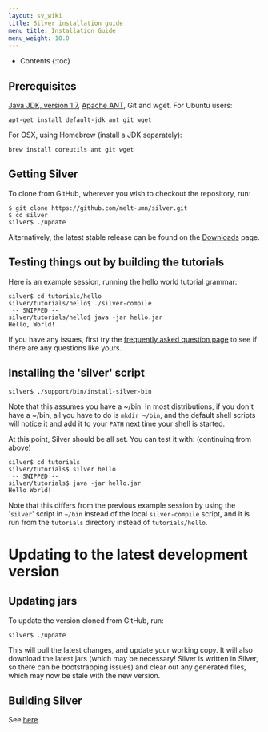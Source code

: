 ```yaml
---
layout: sv_wiki
title: Silver installation guide
menu_title: Installation Guide
menu_weight: 10.0
---
```


* Contents
{:toc}

## Prerequisites

[Java JDK, version 1.7](http://www.oracle.com/technetwork/java/javase/downloads/index.html), [Apache ANT](http://ant.apache.org/bindownload.cgi), Git and wget. For Ubuntu users:

```
apt-get install default-jdk ant git wget
```

For OSX, using Homebrew (install a JDK separately):

```
brew install coreutils ant git wget
```

## Getting Silver

To clone from GitHub,
wherever you wish to checkout the repository, run:

```
$ git clone https://github.com/melt-umn/silver.git
$ cd silver
silver$ ./update
```

Alternatively, the latest stable release can be found on the [Downloads](/downloads/) page.

## Testing things out by building the tutorials

Here is an example session, running the hello world tutorial grammar:

```
silver$ cd tutorials/hello
silver/tutorials/hello$ ./silver-compile
 -- SNIPPED --
silver/tutorials/hello$ java -jar hello.jar
Hello, World!
```

If you have any issues, first try the [frequently asked question page](/silver/faq/) to see if there are any questions like yours.

## Installing the 'silver' script

```
silver$ ./support/bin/install-silver-bin
```

Note that this assumes you have a ~/bin. In most distributions, if you
don't have a ~/bin, all you have to do is `mkdir ~/bin`, and the
default shell scripts will notice it and add it to your `PATH` next
time your shell is started. 

At this point, Silver should be all set. You can test it with: (continuing from above)

```
silver$ cd tutorials
silver/tutorials$ silver hello
 -- SNIPPED --
silver/tutorials$ java -jar hello.jar
Hello World!
```

Note that this differs from the previous example session by using the '`silver`' script
in `~/bin` instead of the local `silver-compile` script, and it is run
from the `tutorials` directory instead of `tutorials/hello`.


# Updating to the latest development version

## Updating jars

To update the version cloned from GitHub, run:

```
silver$ ./update
```

This will pull the latest changes, and update your working copy. It
will also download the latest jars (which may be necessary! Silver is
written in Silver, so there can be bootstrapping issues) and clear out
any generated files, which may now be stale with the new version.

## Building Silver

See [here](/silver/dev/building).

